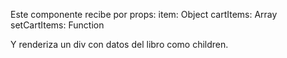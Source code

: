 Este componente recibe por props:
    item: Object
    cartItems: Array
    setCartItems: Function

Y renderiza un div con datos del libro como children. 